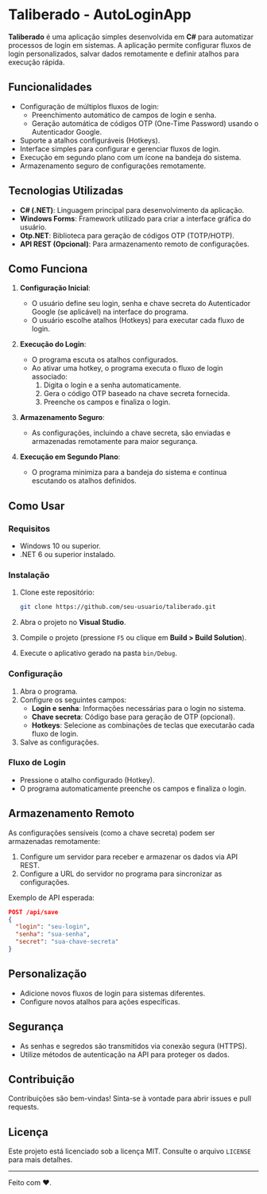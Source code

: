 # Taliberado - AutoLoginApp

**Taliberado** é uma aplicação simples desenvolvida em **C#** para automatizar processos de login em sistemas. A aplicação permite configurar fluxos de login personalizados, salvar dados remotamente e definir atalhos para execução rápida.

## **Funcionalidades**

- Configuração de múltiplos fluxos de login:
  - Preenchimento automático de campos de login e senha.
  - Geração automática de códigos OTP (One-Time Password) usando o Autenticador Google.
- Suporte a atalhos configuráveis (Hotkeys).
- Interface simples para configurar e gerenciar fluxos de login.
- Execução em segundo plano com um ícone na bandeja do sistema.
- Armazenamento seguro de configurações remotamente.

## **Tecnologias Utilizadas**

- **C# (.NET)**: Linguagem principal para desenvolvimento da aplicação.
- **Windows Forms**: Framework utilizado para criar a interface gráfica do usuário.
- **Otp.NET**: Biblioteca para geração de códigos OTP (TOTP/HOTP).
- **API REST (Opcional)**: Para armazenamento remoto de configurações.

## **Como Funciona**

1. **Configuração Inicial**:
   - O usuário define seu login, senha e chave secreta do Autenticador Google (se aplicável) na interface do programa.
   - O usuário escolhe atalhos (Hotkeys) para executar cada fluxo de login.

2. **Execução do Login**:
   - O programa escuta os atalhos configurados.
   - Ao ativar uma hotkey, o programa executa o fluxo de login associado:
     1. Digita o login e a senha automaticamente.
     2. Gera o código OTP baseado na chave secreta fornecida.
     3. Preenche os campos e finaliza o login.

3. **Armazenamento Seguro**:
   - As configurações, incluindo a chave secreta, são enviadas e armazenadas remotamente para maior segurança.

4. **Execução em Segundo Plano**:
   - O programa minimiza para a bandeja do sistema e continua escutando os atalhos definidos.

## **Como Usar**

### **Requisitos**

- Windows 10 ou superior.
- .NET 6 ou superior instalado.

### **Instalação**

1. Clone este repositório:
   ```bash
   git clone https://github.com/seu-usuario/taliberado.git
   ```

2. Abra o projeto no **Visual Studio**.

3. Compile o projeto (pressione `F5` ou clique em **Build > Build Solution**).

4. Execute o aplicativo gerado na pasta `bin/Debug`.

### **Configuração**

1. Abra o programa.
2. Configure os seguintes campos:
   - **Login e senha**: Informações necessárias para o login no sistema.
   - **Chave secreta**: Código base para geração de OTP (opcional).
   - **Hotkeys**: Selecione as combinações de teclas que executarão cada fluxo de login.
3. Salve as configurações.

### **Fluxo de Login**

- Pressione o atalho configurado (Hotkey).
- O programa automaticamente preenche os campos e finaliza o login.

## **Armazenamento Remoto**

As configurações sensíveis (como a chave secreta) podem ser armazenadas remotamente:

1. Configure um servidor para receber e armazenar os dados via API REST.
2. Configure a URL do servidor no programa para sincronizar as configurações.

Exemplo de API esperada:
```json
POST /api/save
{
  "login": "seu-login",
  "senha": "sua-senha",
  "secret": "sua-chave-secreta"
}
```

## **Personalização**

- Adicione novos fluxos de login para sistemas diferentes.
- Configure novos atalhos para ações específicas.

## **Segurança**

- As senhas e segredos são transmitidos via conexão segura (HTTPS).
- Utilize métodos de autenticação na API para proteger os dados.

## **Contribuição**

Contribuições são bem-vindas! Sinta-se à vontade para abrir issues e pull requests.

## **Licença**

Este projeto está licenciado sob a licença MIT. Consulte o arquivo `LICENSE` para mais detalhes.

---

Feito com ❤️.
